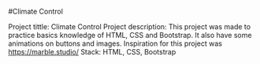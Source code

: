 #Climate Control

Project tittle: Climate Control Project description: This project was made to practice basics knowledge of HTML, CSS and Bootstrap. It also have some animations on buttons and images. Inspiration for this project was https://marble.studio/ Stack: HTML, CSS, Bootstrap
